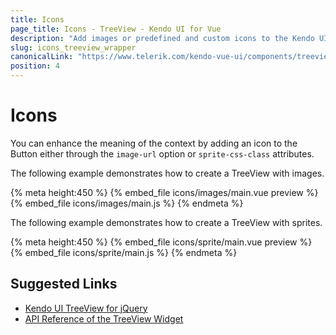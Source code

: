 ```yaml
---
title: Icons
page_title: Icons - TreeView - Kendo UI for Vue
description: "Add images or predefined and custom icons to the Kendo UI TreeView wrapper for Vue."
slug: icons_treeview_wrapper
canonicalLink: "https://www.telerik.com/kendo-vue-ui/components/treeview/custom-rendering/"
position: 4
---
```


<div><WrapperBanner link="/kendo-vue-ui/components/treeview/custom-rendering/"></WrapperBanner></div>    

# Icons

You can enhance the meaning of the context by adding an icon to the Button either through the `image-url` option or `sprite-css-class` attributes.

The following example demonstrates how to create a TreeView with images.

{% meta height:450 %}
{% embed_file icons/images/main.vue preview %}
{% embed_file icons/images/main.js %}
{% endmeta %}

The following example demonstrates how to create a TreeView with sprites.

{% meta height:450 %}
{% embed_file icons/sprite/main.vue preview %}
{% embed_file icons/sprite/main.js %}
{% endmeta %}

## Suggested Links

* [Kendo UI TreeView for jQuery](https://docs.telerik.com/kendo-ui/controls/navigation/treeview/overview)
* [API Reference of the TreeView Widget](https://docs.telerik.com/kendo-ui/api/javascript/ui/treeview)
